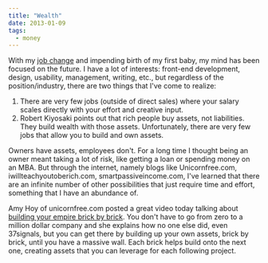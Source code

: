 ```yaml
---
title: "Wealth"
date: 2013-01-09
tags:
  - money
---
```


With my [job change](http://simpixelated.com/learning-object-oriented-javascript/ "Learning Object Oriented Javascript") and impending birth of my first baby, my mind has been focused on the future. I have a lot of interests: front-end development, design, usability, management, writing, etc., but regardless of the position/industry, there are two things that I've come to realize:

1. There are very few jobs (outside of direct sales) where your salary scales directly with your effort and creative input.
2. Robert Kiyosaki points out that rich people buy assets, not liabilities. They build wealth with those assets. Unfortunately, there are very few jobs that allow you to build and own assets.

Owners have assets, employees don't. For a long time I thought being an owner meant taking a lot of risk, like getting a loan or spending money on an MBA. But through the internet, namely blogs like Unicornfree.com, iwillteachyoutoberich.com, smartpassiveincome.com, I've learned that there are an infinite number of other possibilities that just require time and effort, something that I have an abundance of.

Amy Hoy of unicornfree.com posted a great video today talking about [building your empire brick by brick](http://unicornfree.com/2012/9-years-ago-37signals-had-no-products/). You don't have to go from zero to a million dollar company and she explains how no one else did, even 37signals, but you can get there by building up your own assets, brick by brick, until you have a massive wall. Each brick helps build onto the next one, creating assets that you can leverage for each following project.
